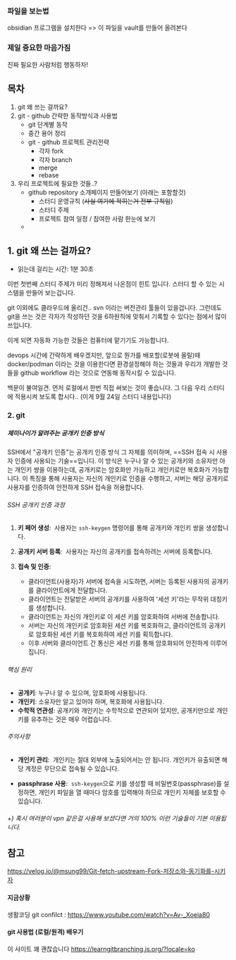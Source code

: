 
### 파일을 보는법

obsidian 프로그램을 설치한다 => 이 파일을 vault를 만들어 올려본다

### 제일 중요한 마음가짐

진짜 필요한 사람처럼 행동하자!


## 목차

1. git 왜 쓰는 걸까요?
2. git - github 간략한 동작방식과 사용법
	- git 단계별 동작
	- 중간 용어 정리
	- git - github 프로젝트 관리전략
		- 각자 fork
		- 각자 branch
		- merge
		- rebase
3. 우리 프로젝트에 필요한 것들..?
	- github repository 소개페이지 만들어보기 (아래는 포함할것)
		- 스터디 운영규칙 (~~사실 여기에 적히는거 전부 규칙임~~)
		- 스터디 주제
		- 프로젝트 참여 일정 / 참여한 사람 한눈에 보기
	- 

## 1. git 왜 쓰는 걸까요?

- 읽는데 걸리는 시간: 1분 30초

이번 첫번째 스터디 주제가 미리 정해져서 나온점이 힌트 입니다.
스터디 할 수 있는 시스템을 만들어 보는겁니다. 

git 이외에도 클라우드에 올리건.. svn 이라는 버전관리 툴들이 있을겁니다.
그런데도 git을 쓰는 것은 각자가 작성하던 것을 
6하원칙에 맞춰서 기록할 수 있다는 점에서 많이 쓰입니다.

이게 되면 자동화 가능한 것들은 컴퓨터에 맡기기도 가능합니다.

devops 시간에 간략하게 배우겠지만, 앞으로 뭔가를 배포할(로봇에 올릴)때 docker/podman 이라는 것을 이용한다면 환경설정해야 하는 것들과 우리가 개발한 것들을 
github workflow 라는 것으로 연동해 동작시킬 수 있습니다.

백문이 불여일견. 먼저 로컬에서 한번 직접 써보는 것이 좋습니다. 
그 다음 우리 스터디에 적용시켜 보도록 합시다..
(이게 9월 24일 스터디 내용입니다)


### 2. git 



##### 제미나이가 알려주는 공개키 인증 방식
SSH에서 "공개키 인증"는 공개키 인증 방식 그 자체를 의미하며, ==SSH 접속 시 사용자 인증에 사용되는 기술==입니다. 이 방식은 누구나 알 수 있는 공개키와 소유자만 아는 개인키 쌍을 이용하는데, 공개키로는 암호화만 가능하고 개인키로만 복호화가 가능합니다. 이 특징을 통해 사용자는 자신의 개인키로 인증을 수행하고, 서버는 해당 공개키로 사용자를 인증하여 안전하게 SSH 접속을 허용합니다. 

###### SSH 공개키 인증 과정
1. **키 페어 생성**: 
    사용자는 `ssh-keygen` 명령어를 통해 공개키와 개인키 쌍을 생성합니다. 
    
2. **공개키 서버 등록**: 
    사용자는 자신의 공개키를 접속하려는 서버에 등록합니다. 
    
3. **접속 및 인증**:
    - 클라이언트(사용자)가 서버에 접속을 시도하면, 서버는 등록된 사용자의 공개키를 클라이언트에게 전달합니다. 
    - 클라이언트는 전달받은 서버의 공개키를 사용하여 '세션 키'라는 무작위 대칭키를 생성합니다. 
    - 클라이언트는 자신의 개인키로 이 세션 키를 암호화하여 서버에 전송합니다. 
    - 서버는 자신의 개인키로 암호화된 세션 키를 복호화하고, 클라이언트의 공개키로 암호화된 세션 키를 복호화하여 세션 키를 획득합니다. 
    - 이후 서버와 클라이언트 간 통신은 세션 키를 통해 암호화되어 안전하게 이루어집니다. 
    

###### 핵심 원리 
- **공개키**: 누구나 알 수 있으며, 암호화에 사용됩니다.
- **개인키**: 소유자만 알고 있어야 하며, 복호화에 사용됩니다.
- **수학적 연관성**: 공개키와 개인키는 수학적으로 연관되어 있지만, 공개키만으로 개인키를 유추하는 것은 매우 어렵습니다.

###### 주의사항
- **개인키 관리**: 
    개인키는 절대 외부에 노출되어서는 안 됩니다. 개인키가 유출되면 해당 계정은 무단으로 접속될 수 있습니다. 
    
- **passphrase 사용**: 
    `ssh-keygen`으로 키를 생성할 때 비밀번호(passphrase)를 설정하면, 개인키 파일을 열 때마다 암호를 입력해야 하므로 개인키 자체를 보호할 수 있습니다.

###### +) 혹시 여러분이 vpn 같은걸 사용해 보셨다면 거의 100% 이런 기술들이 기본 이용됩니다.





## 참고


https://velog.io/@msung99/Git-fetch-upstream-Fork-저장소와-동기화를-시키자

#### 지금상황
생활코딩  git confilct : https://www.youtube.com/watch?v=Av-_Xoeia80

#### git 사용법 (로컬/원격) 배우기
이 사이트 꽤 괜찮습니다
https://learngitbranching.js.org/?locale=ko